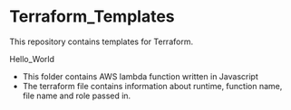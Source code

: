# Terraform_Templates
This repository contains templates for Terraform.

Hello_World
- This folder contains AWS lambda function written in Javascript
- The terraform file contains information about runtime, function name, file name and role passed in.
